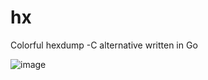# hx
Colorful hexdump -C alternative written in Go

![image](https://user-images.githubusercontent.com/85039990/203854891-f10497e9-537d-4253-b076-cf35a8fa042f.png)
